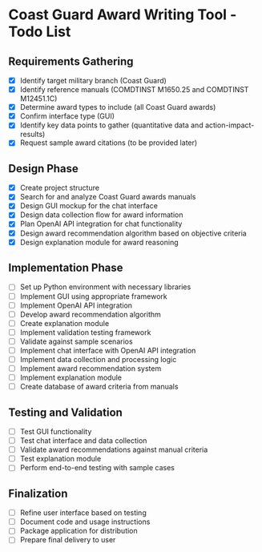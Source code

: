# Coast Guard Award Writing Tool - Todo List

## Requirements Gathering
- [x] Identify target military branch (Coast Guard)
- [x] Identify reference manuals (COMDTINST M1650.25 and COMDTINST M12451.1C)
- [x] Determine award types to include (all Coast Guard awards)
- [x] Confirm interface type (GUI)
- [x] Identify key data points to gather (quantitative data and action-impact-results)
- [x] Request sample award citations (to be provided later)

## Design Phase
- [x] Create project structure
- [x] Search for and analyze Coast Guard awards manuals
- [x] Design GUI mockup for the chat interface
- [x] Design data collection flow for award information
- [x] Plan OpenAI API integration for chat functionality
- [x] Design award recommendation algorithm based on objective criteria
- [x] Design explanation module for award reasoning

## Implementation Phase
- [ ] Set up Python environment with necessary libraries
- [ ] Implement GUI using appropriate framework
- [ ] Implement OpenAI API integration
- [ ] Develop award recommendation algorithm
- [ ] Create explanation module
- [ ] Implement validation testing framework
- [ ] Validate against sample scenarios
- [ ] Implement chat interface with OpenAI API integration
- [ ] Implement data collection and processing logic
- [ ] Implement award recommendation system
- [ ] Implement explanation module
- [ ] Create database of award criteria from manuals

## Testing and Validation
- [ ] Test GUI functionality
- [ ] Test chat interface and data collection
- [ ] Validate award recommendations against manual criteria
- [ ] Test explanation module
- [ ] Perform end-to-end testing with sample cases

## Finalization
- [ ] Refine user interface based on testing
- [ ] Document code and usage instructions
- [ ] Package application for distribution
- [ ] Prepare final delivery to user
